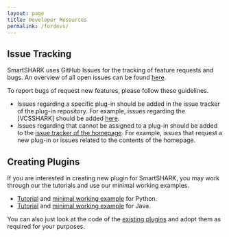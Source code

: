 ```yaml
---
layout: page
title: Developer Resources
permalink: /fordevs/
---
```


## Issue Tracking

SmartSHARK uses GitHub Issues for the tracking of feature requests and bugs. An overview of all open issues can be found [here](https://github.com/issues?utf8=%E2%9C%93&q=is%3Aopen+is%3Aissue+user%3Asmartshark+).

To report bugs of request new features, please follow these guidelines.
- Issues regarding a specific plug-in should be added in the issue tracker of the plug-in repository. For example, issues regarding the [VCSSHARK] should be added [here](https://github.com/smartshark/vcsSHARK/issues). 
- Issues regarding that cannot be assigned to a plug-in should be added to the [issue tracker of the homepage](https://github.com/smartshark/smartshark.github.io/issues). For example, issues that request a new plug-in or issues related to the contents of the homepage. 

## Creating Plugins

If you are interested in creating new plugin for SmartSHARK, you may work through our the tutorials and use our minimal working examples.
- [Tutorial]() and [minimal working example]() for Python.
- [Tutorial]() and [minimal working example]() for Java.

You can also just look at the code of the [existing plugins](plugins.md) and adopt them as required for your purposes.
